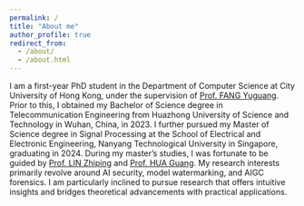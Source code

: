 ```yaml
---
permalink: /
title: "About me"
author_profile: true
redirect_from: 
  - /about/
  - /about.html
---
```


I am a first-year PhD student in the Department of Computer Science at City University of Hong Kong, under the supervision of [Prof. FANG Yuguang](http://www.fang.ece.ufl.edu/). Prior to this, I obtained my Bachelor of Science degree in Telecommunication Engineering from Huazhong University of Science and Technology in Wuhan, China, in 2023. I further pursued my Master of Science degree in Signal Processing at the School of Electrical and Electronic Engineering, Nanyang Technological University in Singapore, graduating in 2024. During my master’s studies, I was fortunate to be guided by [Prof. LIN Zhiping](https://dr.ntu.edu.sg/cris/rp/rp00141) and [Prof. HUA Guang](https://ghua-ac.github.io/). My research interests primarily revolve around AI security, model watermarking, and AIGC forensics. I am particularly inclined to pursue research that offers ​intuitive insights​ and bridges theoretical advancements with practical applications.


